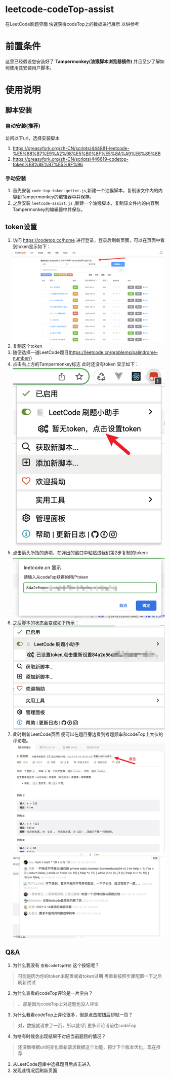 # leetcode-codeTop-assist
在LeetCode刷题界面 快速获得codeTop上的数据进行展示 以供参考

# 前置条件
这里已经假设您安装好了 **Tampermonkey(油猴脚本浏览器插件)** 并且至少了解如何使用其安装用户脚本。
# 使用说明
## 脚本安装
### 自动安装(推荐)
访问以下url，选择安装脚本

1. https://greasyfork.org/zh-CN/scripts/444881-leetcode-%E5%88%B7%E9%A2%98%E5%B0%8F%E5%8A%A9%E6%89%8B
2. https://greasyfork.org/zh-CN/scripts/446619-codetop-token%E8%8E%B7%E5%8F%96

### 手动安装

1. 首先安装 `code-top-token-getter.js`,新建一个油猴脚本，复制该文件内的内容到Tampermonkey的编辑器中并保存。
2. 之后安装 `leetcode-assist.js` ,新建一个油猴脚本，复制该文件内的内容到Tampermonkey的编辑器中并保存。

## token设置
1. 访问 https://codetop.cc/home 进行登录，登录后刷新页面，可以在页面中看到token显示如下：![Alt](./imgs/code-top-token.png)
2. 复制这个token
3. 随便选择一道LeetCode题目(https://leetcode.cn/problems/palindrome-number/)
4. 点击右上方的Tampermonkey标志 此时还没有token 显示如下：
![Alt](./imgs/no-token.png)
5. 点击箭头所指的选项，在弹出的窗口中粘贴进我们第2步复制的token:
![Alt](./imgs/paste-token.png)
6. 之后脚本的状态会变成如下所示：![Alt](./imgs/after-paste.png)
7. 此时刷新LeetCode页面 便可以在题目旁边看到考题频率和codeTop上大伙的评论啦。
![Alt](./imgs/click-comment.png)
![Alt](./imgs/after-click-comment.png)
## Q&A
1. 为什么我没有 `查看codeTop评论` 这个按钮呢？
> 可能是因为你的token未配置或者token过期 再重新按照步骤配置一下之后刷新试试
2. 为什么查看的codeTop评论是一片空白？
> ... 那是因为codeTop上对这题也没人评论
3. 为什么我看codeTop上评论很多，但是点击按钮后却就一页？
> 对，数据就请求了一页，所以就1页 更多评论请前往codeTop
4. 为啥有时候会出现结果不对应当前题目的情况？
> 还没做根据url的变化重新请求数据这个功能，预计下个版本优化，现在推荐
1. 从LeetCode题库中选择题目后点击进入
2. 发现此情况后刷新页面
